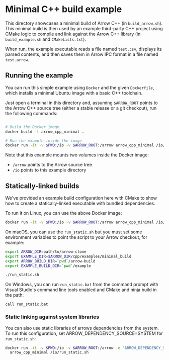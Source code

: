 <!---
  Licensed to the Apache Software Foundation (ASF) under one
  or more contributor license agreements.  See the NOTICE file
  distributed with this work for additional information
  regarding copyright ownership.  The ASF licenses this file
  to you under the Apache License, Version 2.0 (the
  "License"); you may not use this file except in compliance
  with the License.  You may obtain a copy of the License at

    http://www.apache.org/licenses/LICENSE-2.0

  Unless required by applicable law or agreed to in writing,
  software distributed under the License is distributed on an
  "AS IS" BASIS, WITHOUT WARRANTIES OR CONDITIONS OF ANY
  KIND, either express or implied.  See the License for the
  specific language governing permissions and limitations
  under the License.
-->

# Minimal C++ build example

This directory showcases a minimal build of Arrow C++ (in `build_arrow.sh`).
This minimal build is then used by an example third-party C++ project
using CMake logic to compile and link against the Arrow C++ library
(in `build_example.sh` and `CMakeLists.txt`).

When run, the example executable reads a file named `test.csv`,
displays its parsed contents, and then saves them in Arrow IPC format in
a file named `test.arrow`.

## Running the example

You can run this simple example using `Docker` and the given `Dockerfile`,
which installs a minimal Ubuntu image with a basic C++ toolchain.

Just open a terminal in this directory and, assuming `$ARROW_ROOT` points to
the Arrow C++ source tree (either a stable release or a git checkout), run
the following commands:

```bash

# Build the Docker image
docker build -t arrow_cpp_minimal .

# Run the example inside the image
docker run -it -v $PWD:/io -v $ARROW_ROOT:/arrow arrow_cpp_minimal /io/run.sh
```

Note that this example mounts two volumes inside the Docker image:
* `/arrow` points to the Arrow source tree
* `/io` points to this example directory

## Statically-linked builds

We've provided an example build configuration here with CMake to show how to
create a statically-linked executable with bundled dependencies.

To run it on Linux, you can use the above Docker image:

```bash
docker run -it -v $PWD:/io -v $ARROW_ROOT:/arrow arrow_cpp_minimal /io/run_static.sh
```

On macOS, you can use the `run_static.sh` but you must set some environment
variables to point the script to your Arrow checkout, for example:

```bash
export ARROW_DIR=path/to/arrow-clone
export EXAMPLE_DIR=$ARROW_DIR/cpp/examples/minimal_build
export ARROW_BUILD_DIR=`pwd`/arrow-build
export EXAMPLE_BUILD_DIR=`pwd`/example

./run_static.sh
```

On Windows, you can run `run_static.bat` from the command prompt with Visual
Studio's command line tools enabled and CMake and ninja build in the path:

```
call run_static.bat
```

### Static linking against system libraries

You can also use static libraries of arrows dependencies from the system.
To run this configuration, set ARROW_DEPENDENCY_SOURCE=SYSTEM for `run_static.sh`:

```bash
docker run -it -v $PWD:/io -v $ARROW_ROOT:/arrow -e "ARROW_DEPENDENCY_SOURCE=SYSTEM" \
  arrow_cpp_minimal /io/run_static.sh
```
